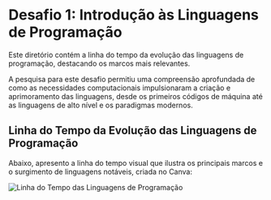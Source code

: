 # Desafio 1: Introdução às Linguagens de Programação

Este diretório contém a linha do tempo da evolução das linguagens de programação, destacando os marcos mais relevantes.

A pesquisa para este desafio permitiu uma compreensão aprofundada de como as necessidades computacionais impulsionaram a criação e aprimoramento das linguagens, desde os primeiros códigos de máquina até as linguagens de alto nível e os paradigmas modernos.

## Linha do Tempo da Evolução das Linguagens de Programação

Abaixo, apresento a linha do tempo visual que ilustra os principais marcos e o surgimento de linguagens notáveis, criada no Canva:

![Linha do Tempo das Linguagens de Programação]()
